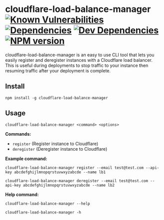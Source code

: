 # cloudflare-load-balance-manager [![Known Vulnerabilities](https://snyk.io/test/github/rrainn/cloudflare-load-balance-manager/badge.svg)](https://snyk.io/test/github/rrainn/cloudflare-load-balance-manager) [![Dependencies](https://david-dm.org/rrainn/cloudflare-load-balance-manager.svg)](https://david-dm.org/rrainn/cloudflare-load-balance-manager) [![Dev Dependencies](https://david-dm.org/rrainn/cloudflare-load-balance-manager/dev-status.svg)](https://david-dm.org/rrainn/cloudflare-load-balance-manager?type=dev) [![NPM version](https://badge.fury.io/js/cloudflare-load-balance-manager.svg)](http://badge.fury.io/js/cloudflare-load-balance-manager)

cloudflare-load-balance-manager is an easy to use CLI tool that lets you easily register and deregister instances with a Cloudflare load balancer. This is useful during deployments to stop traffic to your instance then resuming traffic after your deployment is complete.

## Install

```
npm install -g cloudflare-load-balance-manager
```

## Usage

```
cloudflare-load-balance-manager <command> <options>
```

**Commands:**

- `register` (Register instance to Cloudflare)
- `deregister` (Deregister instance to Cloudflare)

**Example command:**

```
cloudflare-load-balance-manager register --email test@test.com --api-key abcdefghijlmnopqrstuvwxyzabcde --name lb1
```

```
cloudflare-load-balance-manager deregister --email test@test.com --api-key abcdefghijlmnopqrstuvwxyzabcde --name lb2
```

**Help command:**

```
cloudflare-load-balance-manager --help
```

```
cloudflare-load-balance-manager -h
```

